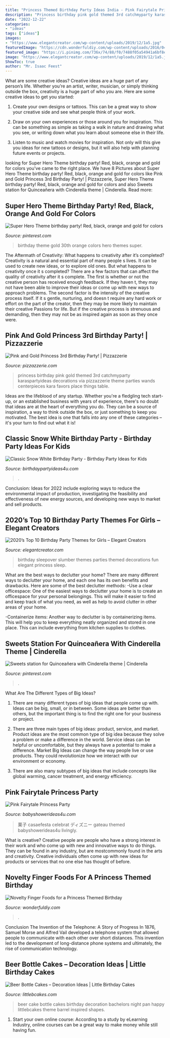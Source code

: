 ```yaml
---
title: "Princess Themed Birthday Party Ideas India - Pink Fairytale Princess Party"
description: "Princess birthday pink gold themed 3rd catchmyparty karaspartyideas decorations via pizzazzerie theme parties wands centerpieces kara favors place things table"
date: "2022-12-22"
categories:
- "ideas"
tags: ["ideas"]
images:
- "https://www.elegantcreator.com/wp-content/uploads/2019/12/1a5.jpg"
featuredImage: "https://cdn.wonderfuldiy.com/wp-content/uploads/2016/04/Princess-wand-fruit-skewers.jpg"
featured_image: "https://i.pinimg.com/736x/74/88/f0/7488f05a54941a6bf8edad7e9c9877c6.jpg"
image: "https://www.elegantcreator.com/wp-content/uploads/2019/12/1a5.jpg"
ShowToc: true
author: "Mr. Isaac Feest"
---
```



What are some creative ideas?
Creative ideas are a huge part of any person’s life. Whether you’re an artist, writer, musician, or simply thinking outside the box, creativity is a huge part of who you are. Here are some creative ideas to get you started:
1. Create your own designs or tattoos. This can be a great way to show your creative side and see what people think of your work.

2. Draw on your own experiences or those around you for inspiration. This can be something as simple as taking a walk in nature and drawing what you see, or writing down what you learn about someone else in their life.

3. Listen to music and watch movies for inspiration. Not only will this give you ideas for new tattoos or designs, but it will also help with planning future events or projects.


	

		
looking for Super Hero Theme birthday party! Red, black, orange and gold for colors you've came to the right place. We have 8 Pictures about Super Hero Theme birthday party! Red, black, orange and gold for colors like Pink and Gold Princess 3rd Birthday Party! | Pizzazzerie, Super Hero Theme birthday party! Red, black, orange and gold for colors and also Sweets station for Quinceañera with Cinderella theme | Cinderella. Read more:
		
    
## Super Hero Theme Birthday Party! Red, Black, Orange And Gold For Colors

<img loading=lazy src="https://i.pinimg.com/736x/ac/81/1d/ac811de0b9b51ab8b6900f681b187caa--super-hero-theme-red-black.jpg" onerror="this.onerror=null;this.src='https://tse2.mm.bing.net/th?id=OIP.ikLj2tOeGK0MXutOnhw4LQHaJQ&amp;pid=15.1';" alt="Super Hero Theme birthday party! Red, black, orange and gold for colors">

_Source: pinterest.com_

>birthday theme gold 30th orange colors hero themes super. 

	

The Aftermath of Creativity: What happens to creativity after it’s completed?
Creativity is a natural and essential part of many people s lives. It can be used to create new ideas, or to explore old ones. But what happens to creativity once it s completed?
There are a few factors that can affect the quality of creativity after it s complete. The first is whether or not the creative person has received enough feedback. If they haven t, they may not have been able to improve their ideas or come up with new ways to approach problems. The second factor is the intensity of the creative process itself. If it s gentle, nurturing, and doesn t require any hard work or effort on the part of the creator, then they may be more likely to maintain their creative Passions for life. But if the creative process is strenuous and demanding, then they may not be as inspired again as soon as they once were.

    
## Pink And Gold Princess 3rd Birthday Party! | Pizzazzerie

<img loading=lazy src="http://pizzazzerie.com/wp-content/uploads/2015/03/IMG_9462.jpg" onerror="this.onerror=null;this.src='https://tse1.mm.bing.net/th?id=OIP.BfJWZd8x-PUGMi3Iei5uPQHaLH&amp;pid=15.1';" alt="Pink and Gold Princess 3rd Birthday Party! | Pizzazzerie">

_Source: pizzazzerie.com_

>princess birthday pink gold themed 3rd catchmyparty karaspartyideas decorations via pizzazzerie theme parties wands centerpieces kara favors place things table. 

	

Ideas are the lifeblood of any startup. Whether you're a fledgling tech start-up, or an established business with years of experience, there's no doubt that ideas are at the heart of everything you do. They can be a source of inspiration, a way to think outside the box, or just something to keep you motivated. The best idea is one that falls into any one of these categories – it's your turn to find out what it is!

    
## Classic Snow White Birthday Party - Birthday Party Ideas For Kids

<img loading=lazy src="https://www.birthdaypartyideas4u.com/wp-content/uploads/2016/05/Classic-Snow-White-Birthday-Party-Treat-Table-600x800.jpg" onerror="this.onerror=null;this.src='https://tse1.mm.bing.net/th?id=OIP.4sCVXMRfx2Epfu-wzQ7DbwHaJ4&amp;pid=15.1';" alt="Classic Snow White Birthday Party - Birthday Party Ideas for Kids">

_Source: birthdaypartyideas4u.com_

>. 

	

Conclusion:
Ideas for 2022 include exploring ways to reduce the environmental impact of production, investigating the feasibility and effectiveness of new energy sources, and developing new ways to market and sell products.

    
## 2020’s Top 10 Birthday Party Themes For Girls – Elegant Creators

<img loading=lazy src="https://www.elegantcreator.com/wp-content/uploads/2019/12/1a5.jpg" onerror="this.onerror=null;this.src='https://tse3.mm.bing.net/th?id=OIP.IJOy99LzcTa8_MexNXD-wwHaE8&amp;pid=15.1';" alt="2020’s Top 10 Birthday Party Themes for Girls – Elegant Creators">

_Source: elegantcreator.com_

>birthday sleepover slumber themes parties themed decorations fun elegant princess sleep. 

	

What are the best ways to declutter your home?
There are many different ways to declutter your home, and each one has its own benefits and drawbacks. Here are some of the best declutter methods: 
-Use a clear officespace: One of the easiest ways to declutter your home is to create an officespace for your personal belongings. This will make it easier to find and keep track of what you need, as well as help to avoid clutter in other areas of your home. 

-Containerize items: Another way to declutter is by containerizing items. This will help you to keep everything neatly organized and stored in one place. This can include everything from kitchen supplies to clothes.

    
## Sweets Station For Quinceañera With Cinderella Theme | Cinderella

<img loading=lazy src="https://i.pinimg.com/736x/74/88/f0/7488f05a54941a6bf8edad7e9c9877c6.jpg" onerror="this.onerror=null;this.src='https://tse4.mm.bing.net/th?id=OIP.gAfujmvnNbu-9GikiLp5ewHaLH&amp;pid=15.1';" alt="Sweets station for Quinceañera with Cinderella theme | Cinderella">

_Source: pinterest.com_

>. 

	

What Are The Different Types of Big Ideas?
1. There are many different types of big ideas that people come up with. Ideas can be big, small, or in between. Some ideas are better than others, but the important thing is to find the right one for your business or project.
2. There are three main types of big ideas: product, service, and market. Product ideas are the most common type of big idea because they solve a problem or make a difference in the world. Service ideas can be helpful or uncomfortable, but they always have a potential to make a difference. Market Big Ideas can change the way people live or use products. They could revolutionize how we interact with our environment or economy.

3. There are also many subtypes of big ideas that include concepts like global warming, cancer treatment, and energy efficiency.

    
## Pink Fairytale Princess Party

<img loading=lazy src="https://www.babyshowerideas4u.com/wp-content/uploads/2014/01/princess-71.jpg" onerror="this.onerror=null;this.src='https://tse1.mm.bing.net/th?id=OIP.hDgV64mRUwX_NlalwpUVEQHaLH&amp;pid=15.1';" alt="Pink Fairytale Princess Party">

_Source: babyshowerideas4u.com_

>菓子 casaefesta celebrat ディズニー gateau themed babyshowerideas4u livingly. 

	

What is creative?
Creative people are people who have a strong interest in their work and who come up with new and innovative ways to do things. They can be found in any industry, but are mostcommonly found in the arts and creativity. Creative individuals often come up with new ideas for products or services that no one else has thought of before.

    
## Novelty Finger Foods For A Princess Themed Birthday

<img loading=lazy src="https://cdn.wonderfuldiy.com/wp-content/uploads/2016/04/Princess-wand-fruit-skewers.jpg" onerror="this.onerror=null;this.src='https://tse2.mm.bing.net/th?id=OIP.vdPaERcT8BOP_74izbUR9AHaLH&amp;pid=15.1';" alt="Novelty Finger Foods for a Princess Themed Birthday">

_Source: wonderfuldiy.com_

>. 

	

Conclusion
The Invention of the Telephone: A Story of Progress
In 1876, Samuel Morse and Alfred Vail developed a telephone system that allowed people to communicate with each other over short distances. This invention led to the development of long-distance phone systems and ultimately, the rise of communication technology.

    
## Beer Bottle Cakes – Decoration Ideas | Little Birthday Cakes

<img loading=lazy src="http://www.littlebcakes.com/wp-content/uploads/2014/01/Beer-Bottle-Cake-Pan.jpg" onerror="this.onerror=null;this.src='https://tse3.mm.bing.net/th?id=OIP.kKDddyWVZKOFQbowZzYk2wHaJ4&amp;pid=15.1';" alt="Beer Bottle Cakes – Decoration Ideas | Little Birthday Cakes">

_Source: littlebcakes.com_

>beer cake bottle cakes birthday decoration bachelors night pan happy littlebcakes theme barrel inspired shapes. 

	

1. Start your own online course: According to a study by eLearning Industry, online courses can be a great way to make money while still having fun.

